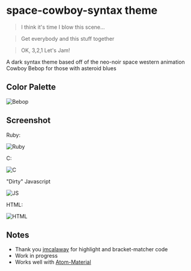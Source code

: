 # space-cowboy-syntax theme

> I think it's time I blow this scene...

> Get everybody and this stuff together

> OK, 3,2,1 Let's Jam!

A dark syntax theme based off of the neo-noir space western animation Cowboy Bebop for those with asteroid blues

## Color Palette

![Bebop](https://u.pomf.is/rfbtoz.png)

## Screenshot

Ruby:

![Ruby](https://sli.mg/MbshGS)


C:

![C](https://sli.mg/d2JHYo)


"Dirty" Javascript

![JS](https://sli.mg/wUwWRe)

HTML:

![HTML](https://sli.mg/GSrtJ2)

## Notes
- Thank you [jmcalaway](https://github.com/jmcalaway) for highlight and bracket-matcher code
- Work in progress
- Works well with [Atom-Material](https://atom.io/themes/atom-material-ui)
